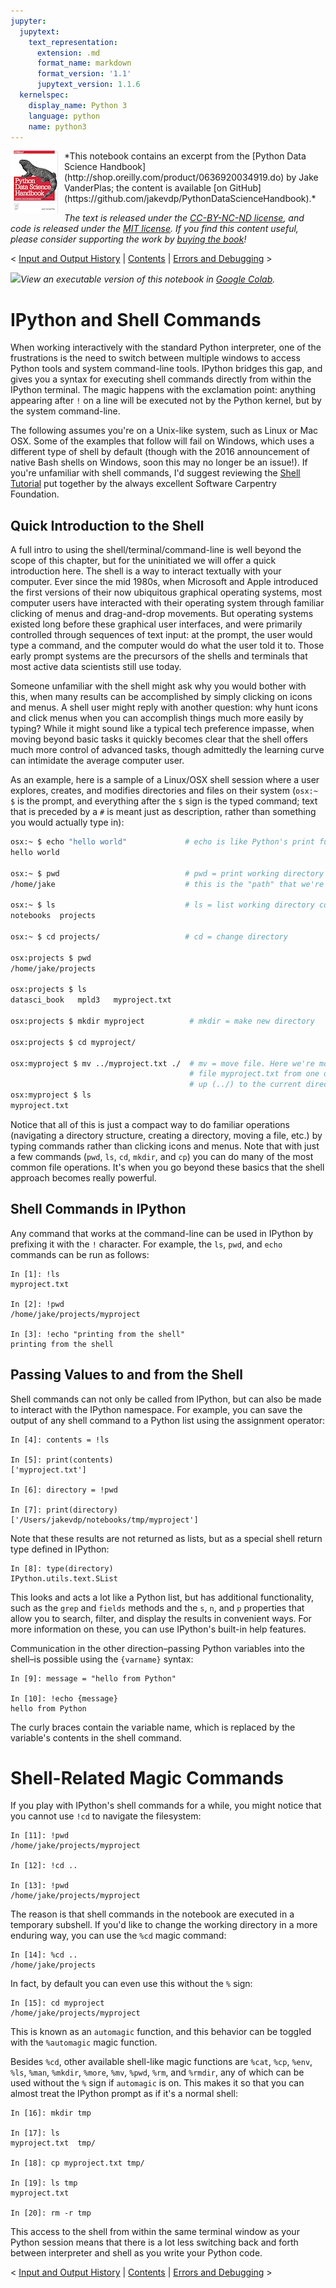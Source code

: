 ```yaml
---
jupyter:
  jupytext:
    text_representation:
      extension: .md
      format_name: markdown
      format_version: '1.1'
      jupytext_version: 1.1.6
  kernelspec:
    display_name: Python 3
    language: python
    name: python3
---
```


<!--BOOK_INFORMATION-->
<img align="left" style="padding-right:10px;" src="figures/PDSH-cover-small.png">
*This notebook contains an excerpt from the [Python Data Science Handbook](http://shop.oreilly.com/product/0636920034919.do) by Jake VanderPlas; the content is available [on GitHub](https://github.com/jakevdp/PythonDataScienceHandbook).*

*The text is released under the [CC-BY-NC-ND license](https://creativecommons.org/licenses/by-nc-nd/3.0/us/legalcode), and code is released under the [MIT license](https://opensource.org/licenses/MIT). If you find this content useful, please consider supporting the work by [buying the book](http://shop.oreilly.com/product/0636920034919.do)!*


<!--NAVIGATION-->
< [Input and Output History](01.04-Input-Output-History.ipynb) | [Contents](Index.ipynb) | [Errors and Debugging](01.06-Errors-and-Debugging.ipynb) >


<!--COLAB_LINK-->
<p><a href="https://colab.research.google.com/github/jakevdp/PythonDataScienceHandbook/blob/master/notebooks/01.05-IPython-And-Shell-Commands.ipynb"><img src="https://colab.research.google.com/img/colab_favicon_256px.png" style="height: 2em; display: inline;"></a><i>View an executable version of this notebook in <a href="https://colab.research.google.com/github/jakevdp/PythonDataScienceHandbook/blob/master/notebooks/01.05-IPython-And-Shell-Commands.ipynb">Google Colab</a>.</i></p>



# IPython and Shell Commands


When working interactively with the standard Python interpreter, one of the frustrations is the need to switch between multiple windows to access Python tools and system command-line tools.
IPython bridges this gap, and gives you a syntax for executing shell commands directly from within the IPython terminal.
The magic happens with the exclamation point: anything appearing after ``!`` on a line will be executed not by the Python kernel, but by the system command-line.

The following assumes you're on a Unix-like system, such as Linux or Mac OSX.
Some of the examples that follow will fail on Windows, which uses a different type of shell by default (though with the 2016 announcement of native Bash shells on Windows, soon this may no longer be an issue!).
If you're unfamiliar with shell commands, I'd suggest reviewing the [Shell Tutorial](http://swcarpentry.github.io/shell-novice/) put together by the always excellent Software Carpentry Foundation.

<!-- #region -->
## Quick Introduction to the Shell

A full intro to using the shell/terminal/command-line is well beyond the scope of this chapter, but for the uninitiated we will offer a quick introduction here.
The shell is a way to interact textually with your computer.
Ever since the mid 1980s, when Microsoft and Apple introduced the first versions of their now ubiquitous graphical operating systems, most computer users have interacted with their operating system through familiar clicking of menus and drag-and-drop movements.
But operating systems existed long before these graphical user interfaces, and were primarily controlled through sequences of text input: at the prompt, the user would type a command, and the computer would do what the user told it to.
Those early prompt systems are the precursors of the shells and terminals that most active data scientists still use today.

Someone unfamiliar with the shell might ask why you would bother with this, when many results can be accomplished by simply clicking on icons and menus.
A shell user might reply with another question: why hunt icons and click menus when you can accomplish things much more easily by typing?
While it might sound like a typical tech preference impasse, when moving beyond basic tasks it quickly becomes clear that the shell offers much more control of advanced tasks, though admittedly the learning curve can intimidate the average computer user.

As an example, here is a sample of a Linux/OSX shell session where a user explores, creates, and modifies directories and files on their system (``osx:~ $`` is the prompt, and everything after the ``$`` sign is the typed command; text that is preceded by a ``#`` is meant just as description, rather than something you would actually type in):

```bash
osx:~ $ echo "hello world"             # echo is like Python's print function
hello world

osx:~ $ pwd                            # pwd = print working directory
/home/jake                             # this is the "path" that we're sitting in

osx:~ $ ls                             # ls = list working directory contents
notebooks  projects 

osx:~ $ cd projects/                   # cd = change directory

osx:projects $ pwd
/home/jake/projects

osx:projects $ ls
datasci_book   mpld3   myproject.txt

osx:projects $ mkdir myproject          # mkdir = make new directory

osx:projects $ cd myproject/

osx:myproject $ mv ../myproject.txt ./  # mv = move file. Here we're moving the
                                        # file myproject.txt from one directory
                                        # up (../) to the current directory (./)
osx:myproject $ ls
myproject.txt
```

Notice that all of this is just a compact way to do familiar operations (navigating a directory structure, creating a directory, moving a file, etc.) by typing commands rather than clicking icons and menus.
Note that with just a few commands (``pwd``, ``ls``, ``cd``, ``mkdir``, and ``cp``) you can do many of the most common file operations.
It's when you go beyond these basics that the shell approach becomes really powerful.
<!-- #endregion -->

<!-- #region -->
## Shell Commands in IPython

Any command that works at the command-line can be used in IPython by prefixing it with the ``!`` character.
For example, the ``ls``, ``pwd``, and ``echo`` commands can be run as follows:

```ipython
In [1]: !ls
myproject.txt

In [2]: !pwd
/home/jake/projects/myproject

In [3]: !echo "printing from the shell"
printing from the shell
```
<!-- #endregion -->

<!-- #region -->
## Passing Values to and from the Shell

Shell commands can not only be called from IPython, but can also be made to interact with the IPython namespace.
For example, you can save the output of any shell command to a Python list using the assignment operator:

```ipython
In [4]: contents = !ls

In [5]: print(contents)
['myproject.txt']

In [6]: directory = !pwd

In [7]: print(directory)
['/Users/jakevdp/notebooks/tmp/myproject']
```

Note that these results are not returned as lists, but as a special shell return type defined in IPython:

```ipython
In [8]: type(directory)
IPython.utils.text.SList
```

This looks and acts a lot like a Python list, but has additional functionality, such as
the ``grep`` and ``fields`` methods and the ``s``, ``n``, and ``p`` properties that allow you to search, filter, and display the results in convenient ways.
For more information on these, you can use IPython's built-in help features.
<!-- #endregion -->

<!-- #region -->
Communication in the other direction–passing Python variables into the shell–is possible using the ``{varname}`` syntax:

```ipython
In [9]: message = "hello from Python"

In [10]: !echo {message}
hello from Python
```

The curly braces contain the variable name, which is replaced by the variable's contents in the shell command.
<!-- #endregion -->

<!-- #region -->
# Shell-Related Magic Commands

If you play with IPython's shell commands for a while, you might notice that you cannot use ``!cd`` to navigate the filesystem:

```ipython
In [11]: !pwd
/home/jake/projects/myproject

In [12]: !cd ..

In [13]: !pwd
/home/jake/projects/myproject
```

The reason is that shell commands in the notebook are executed in a temporary subshell.
If you'd like to change the working directory in a more enduring way, you can use the ``%cd`` magic command:

```ipython
In [14]: %cd ..
/home/jake/projects
```

In fact, by default you can even use this without the ``%`` sign:

```ipython
In [15]: cd myproject
/home/jake/projects/myproject
```

This is known as an ``automagic`` function, and this behavior can be toggled with the ``%automagic`` magic function.

Besides ``%cd``, other available shell-like magic functions are ``%cat``, ``%cp``, ``%env``, ``%ls``, ``%man``, ``%mkdir``, ``%more``, ``%mv``, ``%pwd``, ``%rm``, and ``%rmdir``, any of which can be used without the ``%`` sign if ``automagic`` is on.
This makes it so that you can almost treat the IPython prompt as if it's a normal shell:

```ipython
In [16]: mkdir tmp

In [17]: ls
myproject.txt  tmp/

In [18]: cp myproject.txt tmp/

In [19]: ls tmp
myproject.txt

In [20]: rm -r tmp
```

This access to the shell from within the same terminal window as your Python session means that there is a lot less switching back and forth between interpreter and shell as you write your Python code.
<!-- #endregion -->

<!--NAVIGATION-->
< [Input and Output History](01.04-Input-Output-History.ipynb) | [Contents](Index.ipynb) | [Errors and Debugging](01.06-Errors-and-Debugging.ipynb) >
